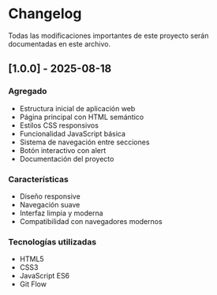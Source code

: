 # Changelog

Todas las modificaciones importantes de este proyecto serán documentadas en este archivo.

## [1.0.0] - 2025-08-18

### Agregado
- Estructura inicial de aplicación web
- Página principal con HTML semántico
- Estilos CSS responsivos
- Funcionalidad JavaScript básica
- Sistema de navegación entre secciones
- Botón interactivo con alert
- Documentación del proyecto

### Características
- Diseño responsive
- Navegación suave
- Interfaz limpia y moderna
- Compatibilidad con navegadores modernos

### Tecnologías utilizadas
- HTML5
- CSS3
- JavaScript ES6
- Git Flow
